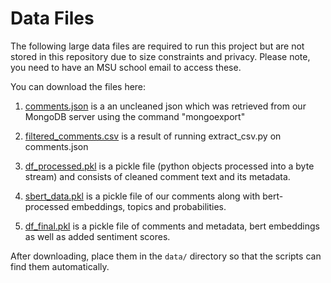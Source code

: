 # Data Files

The following large data files are required to run this project but are not stored in this repository due to size constraints and privacy.
Please note, you need to have an MSU school email to access these.

You can download the files here:


1. [comments.json](https://michiganstate.sharepoint.com/:u:/s/Section_SS25-CMSE-495-001-225215054-EL-32-A26-TwoSix/EXAYysZSTAFEld6TQo7WAGoBMKcPgRCMQbFAVKTIqbuyfQ?e=pPw0UJ) is a an uncleaned json which was retrieved from our MongoDB server using the command "mongoexport"

2. [filtered_comments.csv](https://michiganstate.sharepoint.com/:x:/s/Section_SS25-CMSE-495-001-225215054-EL-32-A26-TwoSix/EQERmIQ3SMNHgFfIE3J77FsBHJUC4tOYg69bBxVq75drWw?e=k2TeXe) is a result of running extract_csv.py on comments.json

3. [df_processed.pkl](https://michiganstate.sharepoint.com/:u:/s/Section_SS25-CMSE-495-001-225215054-EL-32-A26-TwoSix/Ef6h4T2pEA9Co7novo3cDDMB37k0PfEHP7GnctqXV3FsMA?e=W1MH6e) is a pickle file (python objects processed into a byte stream) and consists of cleaned comment text and its metadata.
   
4. [sbert_data.pkl](https://michiganstate.sharepoint.com/:u:/s/Section_SS25-CMSE-495-001-225215054-EL-32-A26-TwoSix/EZkkBDbYPYhBnJ7eeZmbAUYBgccKoiGIvTpk4szqlW7ucQ?e=FRgZsN) is a pickle file of our comments along with bert-processed embeddings, topics and probabilities.

5. [df_final.pkl](https://michiganstate.sharepoint.com/:u:/s/Section_SS25-CMSE-495-001-225215054-EL-32-A26-TwoSix/EQYSDg2GrSNMl-MQgg7dTf8BiZ43Q7uUp6aWGqEn6Df0EQ?e=sLXvT6) is a pickle file of comments and metadata, bert embeddings as well as added sentiment scores.

After downloading, place them in the `data/` directory so that the scripts can find them automatically.

